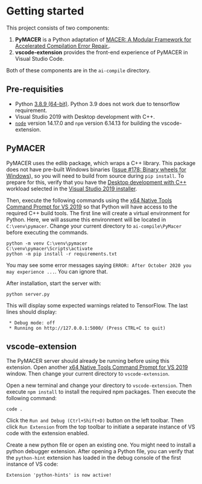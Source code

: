 # Getting started

This project consists of two components:

1. **PyMACER** is a Python adaptation of [MACER: A Modular Framework for Accelerated Compilation Error Repair.](https://github.com/purushottamkar/macer).
2. **vscode-extension** provides the front-end experience of PyMACER in Visual Studio Code.

Both of these components are in the `ai-compile` directory.

## Pre-requisities

- Python [3.8.9 (64-bit)](https://www.python.org/downloads/release/python-389/). Python 3.9 does not work due to tensorflow requirement.
- Visual Studio 2019 with Desktop development with C++.
- [`node`](https://treehouse.github.io/installation-guides/windows/node-windows.html) version 14.17.0 and `npm` version 6.14.13 for building the vscode-extension.

## PyMACER

PyMACER uses the edlib package, which wraps a C++ library. This package does not have pre-built Windows binaries ([Issue #178: Binary wheels for Windows](https://github.com/Martinsos/edlib/issues/178)), so you will need to build from source during `pip install`. To prepare for this, verify that you have the [Desktop development with C++](https://docs.microsoft.com/en-us/cpp/build/vscpp-step-0-installation?view=msvc-160) workload selected in the [Visual Studio 2019 installer](https://docs.microsoft.com/en-us/visualstudio/install/modify-visual-studio?view=vs-2019).

Then, execute the following commands using the [x64 Native Tools Command Prompt for VS 2019](https://docs.microsoft.com/en-us/cpp/build/how-to-enable-a-64-bit-visual-cpp-toolset-on-the-command-line?view=msvc-160) so that Python will have access to the required C++ build tools. The first line will create a virtual environment for Python. Here, we will assume this environment will be located in `C:\venv\pymacer`. Change your current directory to `ai-compile\PyMacer` before executing the commands.

```
python -m venv C:\venv\pymacer
C:\venv\pymacer\Scripts\activate
python -m pip install -r requirements.txt
```
You may see some error messages saying `ERROR: After October 2020 you may experience ...`. You can ignore that. 

After installation, start the server with:

```
python server.py
```

This will display some expected warnings related to TensorFlow. The last lines should display:

```
 * Debug mode: off
 * Running on http://127.0.0.1:5000/ (Press CTRL+C to quit)
```

## vscode-extension

The PyMACER server should already be running before using this extension. Open another [x64 Native Tools Command Prompt for VS 2019](https://docs.microsoft.com/en-us/cpp/build/how-to-enable-a-64-bit-visual-cpp-toolset-on-the-command-line?view=msvc-160) window. Then change your current directory to `vscode-extension`.

Open a new terminal and change your directory to `vscode-extension`. Then execute `npm install` to install the required npm packages. Then execute the
following command:

```
code .
```

Click the `Run and Debug (Ctrl+Shift+D)` button on the left toolbar. Then click `Run Extension` from the top toolbar to initiate a separate instance of VS code with the extension enabled.

Create a new python file or open an existing one. You might 
need to install a python debugger extension.  After opening a Python file, you can verify that the `python-hint` extension has loaded in the debug console of the first instance of VS code:

```
Extension 'python-hints' is now active!
```

